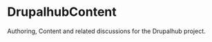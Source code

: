 DrupalhubContent
================

Authoring, Content and related discussions for the Drupalhub project.
